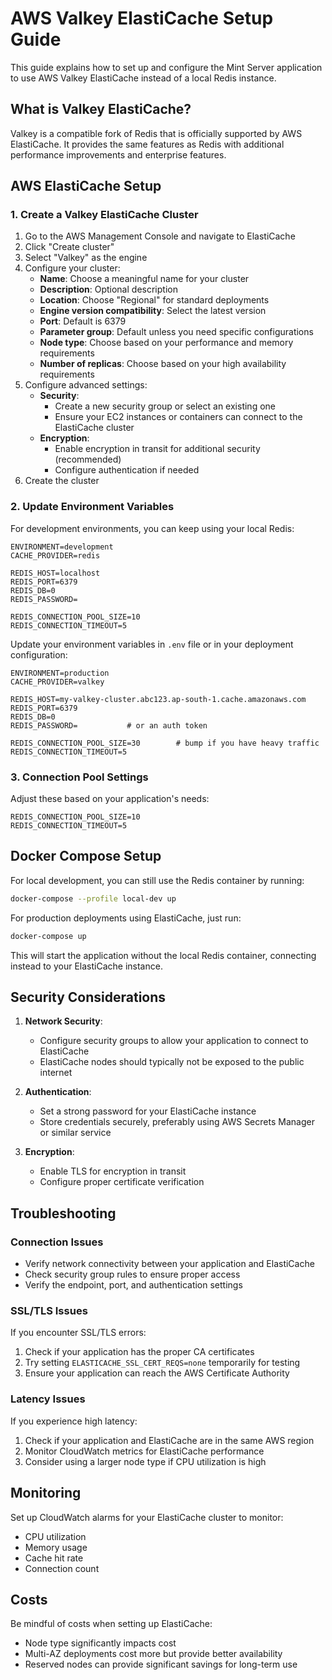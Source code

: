 # AWS Valkey ElastiCache Setup Guide

This guide explains how to set up and configure the Mint Server application to use AWS Valkey ElastiCache instead of a local Redis instance.

## What is Valkey ElastiCache?

Valkey is a compatible fork of Redis that is officially supported by AWS ElastiCache. It provides the same features as Redis with additional performance improvements and enterprise features.

## AWS ElastiCache Setup

### 1. Create a Valkey ElastiCache Cluster

1. Go to the AWS Management Console and navigate to ElastiCache
2. Click "Create cluster"
3. Select "Valkey" as the engine
4. Configure your cluster:
   - **Name**: Choose a meaningful name for your cluster
   - **Description**: Optional description
   - **Location**: Choose "Regional" for standard deployments
   - **Engine version compatibility**: Select the latest version
   - **Port**: Default is 6379
   - **Parameter group**: Default unless you need specific configurations
   - **Node type**: Choose based on your performance and memory requirements
   - **Number of replicas**: Choose based on your high availability requirements
5. Configure advanced settings:
   - **Security**:
     - Create a new security group or select an existing one
     - Ensure your EC2 instances or containers can connect to the ElastiCache cluster
   - **Encryption**:
     - Enable encryption in transit for additional security (recommended)
     - Configure authentication if needed
6. Create the cluster

### 2. Update Environment Variables

For development environments, you can keep using your local Redis:

```
ENVIRONMENT=development
CACHE_PROVIDER=redis

REDIS_HOST=localhost
REDIS_PORT=6379
REDIS_DB=0
REDIS_PASSWORD=

REDIS_CONNECTION_POOL_SIZE=10
REDIS_CONNECTION_TIMEOUT=5
```

Update your environment variables in `.env` file or in your deployment configuration:

```
ENVIRONMENT=production
CACHE_PROVIDER=valkey

REDIS_HOST=my-valkey-cluster.abc123.ap-south-1.cache.amazonaws.com
REDIS_PORT=6379
REDIS_DB=0
REDIS_PASSWORD=           # or an auth token

REDIS_CONNECTION_POOL_SIZE=30        # bump if you have heavy traffic
REDIS_CONNECTION_TIMEOUT=5
```

### 3. Connection Pool Settings

Adjust these based on your application's needs:

```
REDIS_CONNECTION_POOL_SIZE=10
REDIS_CONNECTION_TIMEOUT=5
```

## Docker Compose Setup

For local development, you can still use the Redis container by running:

```bash
docker-compose --profile local-dev up
```

For production deployments using ElastiCache, just run:

```bash
docker-compose up
```

This will start the application without the local Redis container, connecting instead to your ElastiCache instance.

## Security Considerations

1. **Network Security**:

   - Configure security groups to allow your application to connect to ElastiCache
   - ElastiCache nodes should typically not be exposed to the public internet

2. **Authentication**:

   - Set a strong password for your ElastiCache instance
   - Store credentials securely, preferably using AWS Secrets Manager or similar service

3. **Encryption**:
   - Enable TLS for encryption in transit
   - Configure proper certificate verification

## Troubleshooting

### Connection Issues

- Verify network connectivity between your application and ElastiCache
- Check security group rules to ensure proper access
- Verify the endpoint, port, and authentication settings

### SSL/TLS Issues

If you encounter SSL/TLS errors:

1. Check if your application has the proper CA certificates
2. Try setting `ELASTICACHE_SSL_CERT_REQS=none` temporarily for testing
3. Ensure your application can reach the AWS Certificate Authority

### Latency Issues

If you experience high latency:

1. Check if your application and ElastiCache are in the same AWS region
2. Monitor CloudWatch metrics for ElastiCache performance
3. Consider using a larger node type if CPU utilization is high

## Monitoring

Set up CloudWatch alarms for your ElastiCache cluster to monitor:

- CPU utilization
- Memory usage
- Cache hit rate
- Connection count

## Costs

Be mindful of costs when setting up ElastiCache:

- Node type significantly impacts cost
- Multi-AZ deployments cost more but provide better availability
- Reserved nodes can provide significant savings for long-term use
